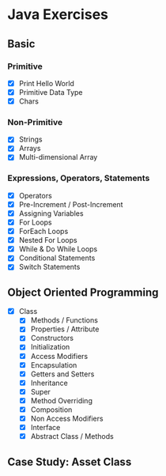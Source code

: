 # Java Exercises

## Basic
  ### Primitive
  - [x] Print Hello World
  - [x] Primitive Data Type
  - [x] Chars

  ### Non-Primitive
  - [x] Strings
  - [x] Arrays
  - [x] Multi-dimensional Array

  ### Expressions, Operators, Statements
  - [x] Operators
  - [x] Pre-Increment / Post-Increment
  - [x] Assigning Variables
  - [x] For Loops 
  - [x] ForEach Loops 
  - [x] Nested For Loops 
  - [x] While & Do While Loops
  - [x] Conditional Statements
  - [x] Switch Statements

## Object Oriented Programming
  - [x] Class
    - [x] Methods / Functions
    - [x] Properties / Attribute
    - [x] Constructors
    - [x] Initialization
    - [x] Access Modifiers
    - [x] Encapsulation
    - [x] Getters and Setters
    - [x] Inheritance
    - [x] Super
    - [x] Method Overriding
    - [x] Composition
    - [x] Non Access Modifiers
    - [x] Interface
    - [x] Abstract Class / Methods

## Case Study: Asset Class